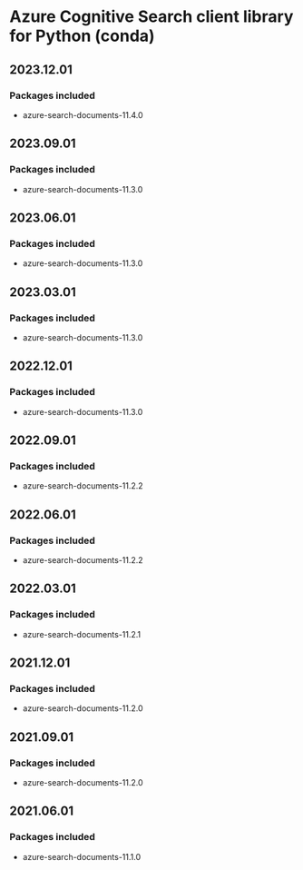 # Azure Cognitive Search client library for Python (conda)

## 2023.12.01

### Packages included

- azure-search-documents-11.4.0

## 2023.09.01

### Packages included

- azure-search-documents-11.3.0

## 2023.06.01

### Packages included

- azure-search-documents-11.3.0

## 2023.03.01

### Packages included

- azure-search-documents-11.3.0

## 2022.12.01

### Packages included

- azure-search-documents-11.3.0

## 2022.09.01

### Packages included

- azure-search-documents-11.2.2

## 2022.06.01

### Packages included

- azure-search-documents-11.2.2

## 2022.03.01

### Packages included

- azure-search-documents-11.2.1

## 2021.12.01

### Packages included

- azure-search-documents-11.2.0

## 2021.09.01

### Packages included

- azure-search-documents-11.2.0

## 2021.06.01

### Packages included

- azure-search-documents-11.1.0
